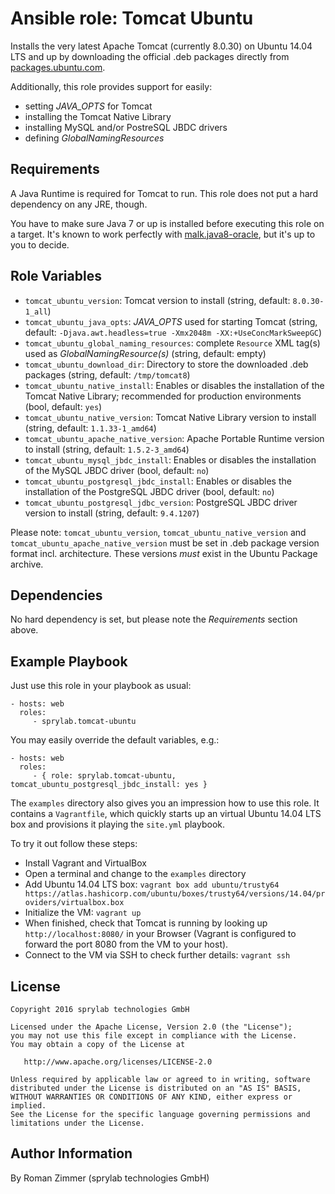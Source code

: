 Ansible role: Tomcat Ubuntu
===========================

Installs the very latest Apache Tomcat (currently 8.0.30) on Ubuntu 14.04 LTS and up by downloading the official .deb packages directly from [packages.ubuntu.com][1].

Additionally, this role provides support for easily:
 * setting _JAVA_OPTS_ for Tomcat
 * installing the Tomcat Native Library
 * installing MySQL and/or PostreSQL JBDC drivers
 * defining _GlobalNamingResources_

Requirements
------------

A Java Runtime is required for Tomcat to run. This role does not put a hard dependency on any JRE, though.

You have to make sure Java 7 or up is installed before executing this role on a target. It's known to work perfectly with [malk.java8-oracle][2], but it's up to you to decide.

Role Variables
--------------

* ``tomcat_ubuntu_version``: Tomcat version to install (string, default: ``8.0.30-1_all``)
* ``tomcat_ubuntu_java_opts``: _JAVA_OPTS_ used for starting Tomcat (string, default: ``-Djava.awt.headless=true -Xmx2048m -XX:+UseConcMarkSweepGC``)
* ``tomcat_ubuntu_global_naming_resources``: complete ``Resource`` XML tag(s) used as _GlobalNamingResource(s)_ (string, default: empty)
* ``tomcat_ubuntu_download_dir``: Directory to store the downloaded .deb packages (string, default: ``/tmp/tomcat8``)
* ``tomcat_ubuntu_native_install``: Enables or disables the installation of the Tomcat Native Library; recommended for production environments (bool, default: ``yes``)
* ``tomcat_ubuntu_native_version``: Tomcat Native Library version to install (string, default: ``1.1.33-1_amd64``)
* ``tomcat_ubuntu_apache_native_version``: Apache Portable Runtime version to install (string, default: ``1.5.2-3_amd64``)
* ``tomcat_ubuntu_mysql_jbdc_install``: Enables or disables the installation of the MySQL JBDC driver (bool, default: ``no``)
* ``tomcat_ubuntu_postgresql_jbdc_install``: Enables or disables the installation of the PostgreSQL JBDC driver (bool, default: ``no``)
* ``tomcat_ubuntu_postgresql_jdbc_version``: PostgreSQL JBDC driver version to install (string, default: ``9.4.1207``)

Please note: ``tomcat_ubuntu_version``, ``tomcat_ubuntu_native_version`` and ``tomcat_ubuntu_apache_native_version`` must
be set in .deb package version format incl. architecture. These versions *must* exist in the Ubuntu Package archive.

Dependencies
------------

No hard dependency is set, but please note the _Requirements_ section above.

Example Playbook
----------------

Just use this role in your playbook as usual:

    - hosts: web
      roles:
         - sprylab.tomcat-ubuntu

You may easily override the default variables, e.g.:

    - hosts: web
      roles:
         - { role: sprylab.tomcat-ubuntu, tomcat_ubuntu_postgresql_jbdc_install: yes }


The ```examples``` directory also gives you an impression how to use this role. It contains a ``Vagrantfile``,
which quickly starts up an virtual Ubuntu 14.04 LTS box and provisions it playing the ``site.yml`` playbook.

To try it out follow these steps:
 * Install Vagrant and VirtualBox
 * Open a terminal and change to the ``examples`` directory
 * Add Ubuntu 14.04 LTS box:
   ``vagrant box add ubuntu/trusty64 https://atlas.hashicorp.com/ubuntu/boxes/trusty64/versions/14.04/providers/virtualbox.box``
 * Initialize the VM:
   ``vagrant up``
 * When finished, check that Tomcat is running by looking up ``http://localhost:8080/`` in your Browser
 (Vagrant is configured to forward the port 8080 from the VM to your host).
 * Connect to the VM via SSH to check further details:
    ``vagrant ssh``

License
-------

    Copyright 2016 sprylab technologies GmbH

    Licensed under the Apache License, Version 2.0 (the "License");
    you may not use this file except in compliance with the License.
    You may obtain a copy of the License at

       http://www.apache.org/licenses/LICENSE-2.0

    Unless required by applicable law or agreed to in writing, software
    distributed under the License is distributed on an "AS IS" BASIS,
    WITHOUT WARRANTIES OR CONDITIONS OF ANY KIND, either express or implied.
    See the License for the specific language governing permissions and
    limitations under the License.

Author Information
------------------

By Roman Zimmer (sprylab technologies GmbH)

  [1]: http://packages.ubuntu.com/search?keywords=tomcat8&searchon=names&suite=xenial&section=all
  [2]: https://galaxy.ansible.com/detail#/role/1393
